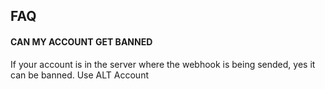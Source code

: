 
## FAQ

#### CAN MY ACCOUNT GET BANNED

If your account is in the server where the webhook is being sended, yes it can be banned. Use ALT Account 
